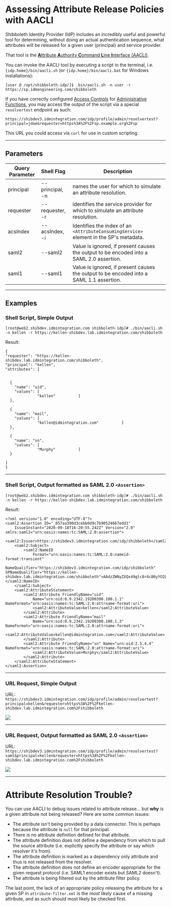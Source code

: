 # Assessing Attribute Release Policies with AACLI

Shibboleth Identity Provider (IdP) includes an incredibly useful and powerful tool for determining, without doing an actual authentication sequence, what attributes will be released for a given user (principal) and service provider.

That tool is the [**A**ttribute **A**uthority **C**ommand **L**ine **I**nterface (AACLI)](https://wiki.shibboleth.net/confluence/display/IDP30/AACLI).

You can invoke the AACLI tool by executing a script in the terminal, i.e. `{idp.home}/bin/aacli.sh` (or `{idp.home}/bin/aacli.bat` for Windows installations):

```
[user @ /opt/shibboleth-idp/]$ .bin/aacli.sh -n user -r https://sp.idmengineering.com/shibboleth
```

If you have correctly configured [Access Controls](https://wiki.shibboleth.net/confluence/display/IDP30/AccessControlConfiguration) for [Administrative Functions](https://wiki.shibboleth.net/confluence/display/IDP30/AdministrativeConfiguration), you may access the output of the script via a special `resolvertest` endpoint as such:

```
https://shibdev3.idmintegration.com/idp/profile/admin/resolvertest?principal=jdoe&requester=https%3A%2F%2Fsp.example.org%2Fsp
``` 

This URL you could access via `curl` for use in custom scripting.

---

## Parameters

| Query Parameter | Shell Flag       | Description                                                                             |
| --------------- | :--------------- | --------------------------------------------------------------------------------------- |
| principal       | --principal, -n  | names the user for which to simulate an attribute resolution.                           |
| requester       | --requester, -r  | identifies the service provider for which to simulate an attribute resolution.          |
| acsIndex        | --acsIndex, -i   | Identifies the index of an `<AttributeConsumingService>` element in the SP's metadata.  |
| saml2           | --saml2          | Value is ignored, if present causes the output to be encoded into a SAML 2.0 assertion. |
| saml1           | --saml1          | Value is ignored, if present causes the output to be encoded into a SAML 1.1 assertion. |

---

## Examples

### Shell Script, Simple Output

```[root@web2.shibdev.idmintegration.com shibboleth-idp]# ./bin/aacli.sh -n kellen -r https://kellen-shibdev.lab.idmintegration.com/shibboleth```

Result:

```
{
"requester": "https://kellen-shibdev.lab.idmintegration.com/shibboleth",
"principal": "kellen",
"attributes": [


  {
    "name": "uid",
    "values": [
              "kellen"          ]
  },

  {
    "name": "mail",
    "values": [
              "kellen@idmintegration.com"          ]
  },

  {
    "name": "sn",
    "values": [
              "Murphy"          ]
  }

]
}
```

---

### Shell Script, Output formatted as SAML 2.0 `<Assertion>`

```[root@web2.shibdev.idmintegration.com shibboleth-idp]# ./bin/aacli.sh -n kellen -r https://kellen-shibdev.lab.idmintegration.com/shibboleth```

Result:

```
<?xml version="1.0" encoding="UTF-8"?>
<saml2:Assertion ID="_057aa390d3cebb0d9c7b90524667edd1"
    IssueInstant="2020-09-18T16:20:55.242Z" Version="2.0" xmlns:saml2="urn:oasis:names:tc:SAML:2.0:assertion">
    <saml2:Issuer>https://shibdev3.idmintegration.com/idp/shibboleth</saml2:Issuer>
    <saml2:Subject>
        <saml2:NameID
            Format="urn:oasis:names:tc:SAML:2.0:nameid-format:transient"
            NameQualifier="https://shibdev3.idmintegration.com/idp/shibboleth" SPNameQualifier="https://kellen-shibdev.lab.idmintegration.com/shibboleth">AAdzZWNyZXQx49glc8r4c80yYO2LWKJ9yHk4GV3IzMIZvBYsEKNnbmxuRfySoLSAZBu7H3OTxNzJKTPIpTJ0o2Ye9YnyMIve0at0+QWNSGz/Rjuu1PW/wvse24m40MFlYWQoWu2EDO5cmYWYUWze/jBPtuyCN0XqM6MJczyAujM=</saml2:NameID>
    </saml2:Subject>
    <saml2:AttributeStatement>
        <saml2:Attribute FriendlyName="uid"
            Name="urn:oid:0.9.2342.19200300.100.1.1" NameFormat="urn:oasis:names:tc:SAML:2.0:attrname-format:uri">
            <saml2:AttributeValue>kellen</saml2:AttributeValue>
        </saml2:Attribute>
        <saml2:Attribute FriendlyName="mail"
            Name="urn:oid:0.9.2342.19200300.100.1.3" NameFormat="urn:oasis:names:tc:SAML:2.0:attrname-format:uri">
            <saml2:AttributeValue>kellen@idmintegration.com</saml2:AttributeValue>
        </saml2:Attribute>
        <saml2:Attribute FriendlyName="sn" Name="urn:oid:2.5.4.4" NameFormat="urn:oasis:names:tc:SAML:2.0:attrname-format:uri">
            <saml2:AttributeValue>Murphy</saml2:AttributeValue>
        </saml2:Attribute>
    </saml2:AttributeStatement>
</saml2:Assertion>
```

---

### URL Request, Simple Output

URL: `https://shibdev3.idmintegration.com/idp/profile/admin/resolvertest?principal=kellen&requester=https%3A%2F%2Fkellen-shibdev.lab.idmintegration.com%2Fshibboleth`

<img src="https://idmengineering.com/images/T8yMbzR.png">

---

### URL Request,  Output formatted as SAML 2.0 `<Assertion>`

URL: `https://shibdev3.idmintegration.com/idp/profile/admin/resolvertest?saml&principal=kellen&requester=https%3A%2F%2Fkellen-shibdev.lab.idmintegration.com%2Fshibboleth`

<img src="https://idmengineering.com/images/BTX779y.png">

---

# Attribute Resolution Trouble?

You can use AACLI to debug issues related to attribute release... but **why** is a given attribute not being released? Here are some common issues:

- The attribute isn't being provided by a data connector. This is perhaps because the attribute is `null` for that principal.
- There is no attribute definition defined for that attribute. 
- The attribute definition does not define a dependency from which to pull the source attribute (i.e. explicitly specify the attribute or say which resolver it's from).
- The attribute definition is marked as a dependency only attribute and thus is not released from the resolver.
- The attribute definition does not define an encoder appropriate for the given request protocol (i.e. SAML1 encoder exists but SAML2 doesn't).
- The attribute is being filtered out by the attribute filter policy. 

The last point, the lack of an appropriate policy releasing the attribute for a given SP in `attribute-filter.xml` is the *most likely* cause of a missing attribute, and as such should most likely be checked first.
